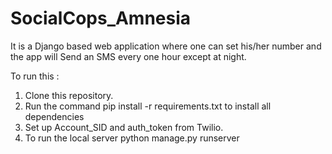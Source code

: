 # SocialCops_Amnesia

It is a Django based web application where one can set his/her number and the app will Send an SMS every one hour except at night.

To run this :
1. Clone this repository.
2. Run the command pip install -r requirements.txt to install all dependencies
3. Set up Account_SID and auth_token from Twilio.
4. To run the local server python manage.py runserver

